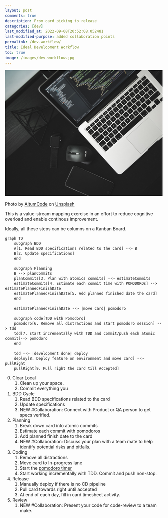 ```yaml
---
layout: post
comments: true
description: From card picking to release
categories: [dev]
last_modified_at: 2022-09-08T20:52:08.052481
last-modified-purpose: added collaboration points
permalink: /dev-workflow/
title: Ideal Development Workflow
toc: true
image: /images/dev-workflow.jpg
---
```


![](/images/dev-workflow.jpg)

Photo by <a href="https://unsplash.com/@altumcode?utm_source=unsplash&utm_medium=referral&utm_content=creditCopyText">AltumCode</a> on <a href="https://unsplash.com/s/photos/developer?utm_source=unsplash&utm_medium=referral&utm_content=creditCopyText">Unsplash</a>


This is a value-stream mapping exercise in an effort to reduce cognitive overload and enable continous improvement.

Ideally, all these steps can be columns on a Kanban Board.

```mermaid!
graph TD
    subgraph BDD
    A[1. Read BDD specifications related to the card] --> B
    B[2. Update specifications]
    end

    subgraph Planning
    B --> planCommits
    planCommits[3. Plan with atomics commits] --> estimateCommits
    estimateCommits[4. Estimate each commit time with POMODOROs] --> estimatePlannedFinishDate
    estimatePlannedFinishDate[5. Add planned finished date the card] 
    end

    estimatePlannedFinishDate --> |move card| pomodoro

    subgraph code[TDD with Pomodoro]
    pomodoro[6. Remove all distractions and start pomodoro session] --> tdd
    tdd[7. start incrementally with TDD and commit/push each atomic commit]--> pomodoro
    end
    
    tdd --> |development done| deploy
    deploy[8. Deploy feature on environment and move card] --> pullRight
    pullRight[9. Pull right the card till Accepted]
```
0. Clear Local
    1. Clean up your space.
    2. Commit everything you
1. BDD Cycle
    1. Read BDD specifications related to the card
    2. Update specifications
    3. NEW #Collaboration: Connect with Product or QA person to get specs verified.
2. Planning
    1. Break down card into atomic commits
    2. Estimate each commit with pomodoros
    3. Add planned finish date to the card
    4. NEW #Collaboration: Discuss your plan with a team mate to help identify potential risks and pitfalls.
3. Coding
    1. Remove all distractions
    2. Move card to In-progress lane
    3. Start the [pomodoro timer](https://lazy-guy.github.io/tomodoro/index.html)
    4. Start working incrementally with TDD. Commit and push non-stop.
4. Release
    1. Manually deploy if there is no CD pipeline 
    2. Pull card towards right until accepted
    3. At end of each day, fill in card timesheet activity.
5. Review
    1. NEW #Collaboration: Present your code for code-review to a team make.